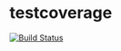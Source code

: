 # testcoverage
[![Build Status](https://travis-ci.com/erhchi/testcoverage.svg?branch=master)](https://travis-ci.com/erhchi/testcoverage)
